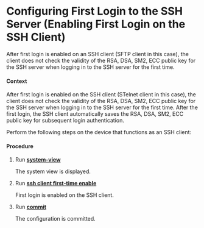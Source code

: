 Configuring First Login to the SSH Server (Enabling First Login on the SSH Client)
==================================================================================

After first login is enabled on an SSH client (SFTP client in this case), the client does not check the validity of the RSA, DSA, SM2, ECC public key for the SSH server when logging in to the SSH server for the first time.

#### Context

After first login is enabled on the SSH client (STelnet client in this case), the client does not check the validity of the RSA, DSA, SM2, ECC public key for the SSH server when logging in to the SSH server for the first time. After the first login, the SSH client automatically saves the RSA, DSA, SM2, ECC public key for subsequent login authentication.

Perform the following steps on the device that functions as an SSH client:


#### Procedure

1. Run [**system-view**](cmdqueryname=system-view)
   
   
   
   The system view is displayed.
2. Run [**ssh client first-time enable**](cmdqueryname=ssh+client+first-time+enable)
   
   
   
   First login is enabled on the SSH client.
3. Run [**commit**](cmdqueryname=commit)
   
   
   
   The configuration is committed.